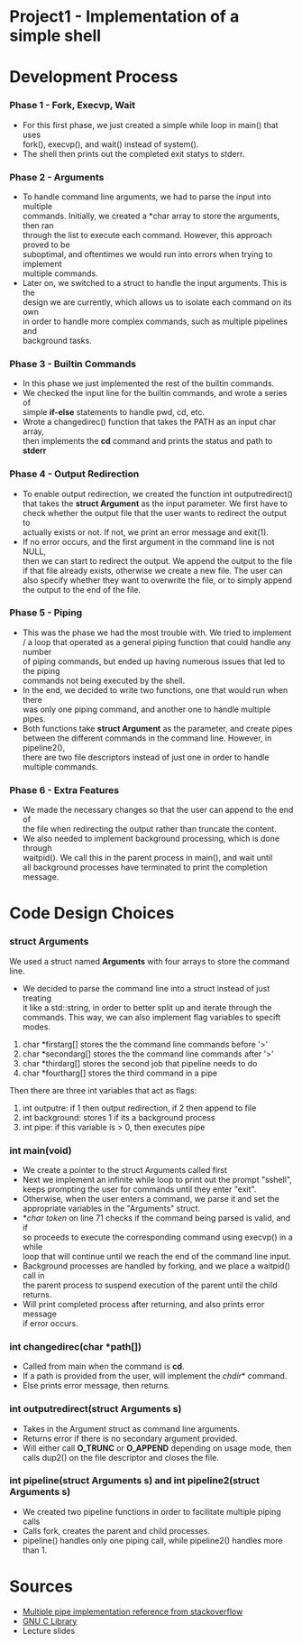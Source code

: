 # Project1 - **Implementation of a simple shell**

# Development Process
### Phase 1 - Fork, Execvp, Wait

- For this first phase, we just created a simple while loop in main() that uses \
fork(), execvp(), and wait() instead of system().
- The shell then prints out the completed exit statys to stderr.

### Phase 2 - Arguments

- To handle command line arguments, we had to parse the input into multiple \
commands. Initially, we created a *char array to store the arguments, then ran \
through the list to execute each command. However, this approach proved to be \
suboptimal, and oftentimes we would run into errors when trying to implement \
multiple commands. 
- Later on, we switched to a struct to handle the input arguments. This is the \
design we are currently, which allows us to isolate each command on its own \
in order to handle more complex commands, such as multiple pipelines and \
background tasks.

### Phase 3 - Builtin Commands

- In this phase we just implemented the rest of the builtin commands. 
- We checked the input line for the builtin commands, and wrote a series of \
simple **if-else** statements to handle pwd, cd, etc. 
- Wrote a changedirec() function that takes the PATH as an input char array, \
 then implements the **cd** command and prints the status and path to **stderr**

### Phase 4 - Output Redirection

- To enable output redirection, we created the function int outputredirect() \
that takes the **struct Argument** as the input parameter. We first have to \
check whether the output file that the user wants to redirect the output to \
actually exists or not. If not, we print an error message and exit(1).
- If no error occurs, and the first argument in the command line is not NULL, \
then we can start to redirect the output. We append the output to the file \
if that file already exists, otherwise we create a new file. The user can \
also specify whether they want to overwrite the file, or to simply append \
the output to the end of the file.

### Phase 5 - Piping

- This was the phase we had the most trouble with. We tried to implement /
a loop that operated as a general piping function that could handle any number \
of piping commands, but ended up having numerous issues that led to the piping \
commands not being executed by the shell.
- In the end, we decided to write two functions, one that would run when there \
was only one piping command, and another one to handle multiple pipes.
- Both functions take **struct Argument** as the parameter, and create pipes \
between the different commands in the command line. However, in pipeline2(), \
there are two file descriptors instead of just one in order to handle \
multiple commands.

### Phase 6 - Extra Features

- We made the necessary changes so that the user can append to the end of \
the file when redirecting the output rather than truncate the content.
- We also needed to implement background processing, which is done through \
waitpid(). We call this in the parent process in main(), and wait until \
all background processes have terminated to print the completion message.

# Code Design Choices
### struct Arguments

We used a struct named **Arguments** with four arrays to store the command line. 
- We decided to parse the command line into a struct instead of just treating \
it like a std::string, in order to better split up and iterate through the \
commands. This way, we can also implement flag variables to specift modes.

1. char *firstarg[] stores the the command line commands before '>'
2. char *secondarg[] stores the the command line commands after '>'
3. char *thirdarg[] stores the second job that pipeline needs to do
4. char *fourtharg[] stores the third command in a pipe

Then there are three int variables that act as flags:

1. int outputre: if 1 then output redirection, if 2 then append to file
2. int background: stores 1 if its a background process
3. int pipe: if this variable is > 0, then executes pipe

### int main(void)

- We create a pointer to the struct Arguments called first
- Next we implement an infinite while loop to print out the prompt "sshell", \
keeps prompting the user for commands until they enter "exit". 
- Otherwise, when the user enters a command, we parse it and set the \
appropriate variables in the "Arguments" struct.
- **char *token** on line 71 checks if the command being parsed is valid, and if\
so proceeds to execute the corresponding command using execvp() in a while \
loop that will continue until we reach the end of the command line input.
- Background processes are handled by forking, and we place a waitpid() call in \
the parent process to suspend execution of the parent until the child returns.
- Will print completed process after returning, and also prints error message \
if error occurs. 

### int changedirec(char *path[])
- Called from main when the command is **cd**.
- If a path is provided from the user, will implement the *chdir** command.
- Else prints error message, then returns.

### int outputredirect(struct Arguments s)
- Takes in the Argument struct as command line arguments.
- Returns error if there is no secondary argument provided.
- Will either call **O_TRUNC** or **O_APPEND** depending on usage mode, then \
calls dup2() on the file descriptor and closes the file.

### int pipeline(struct Arguments s) and int pipeline2(struct Arguments s)
- We created two pipeline functions in order to facilitate multiple piping calls
- Calls fork, creates the parent and child processes.
- pipeline() handles only one piping call, while pipeline2() handles more than 1.

# Sources
- [Multiple pipe implementation reference from stackoverflow](https://stackoverflow.com/questions/8389033/implementation-of-multiple-pipes-in-c)
- [GNU C Library](https://www.gnu.org/software/libc/manual/)
- Lecture slides

